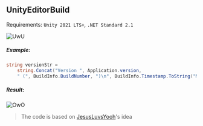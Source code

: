 ## UnityEditorBuild

Requirements: `Unity 2021 LTS+`, `.NET Standard 2.1`

![UwU](https://user-images.githubusercontent.com/115415388/218286170-7d1291af-4e16-4e7e-b609-8bf2de2fac72.png)

##### Example:
```csharp
string versionStr =
	string.Concat("Version ", Application.version,
	" (", BuildInfo.BuildNumber, ")\n", BuildInfo.Timestamp.ToString("MMMM d, yyyy"));
```

##### Result:
![OwO](https://user-images.githubusercontent.com/115415388/218285850-3f78dd24-25c0-4277-8c2d-13e8e42a28d3.png)

> The code is based on [JesusLuvsYooh](https://github.com/JesusLuvsYooh/BuildStripper)'s idea
